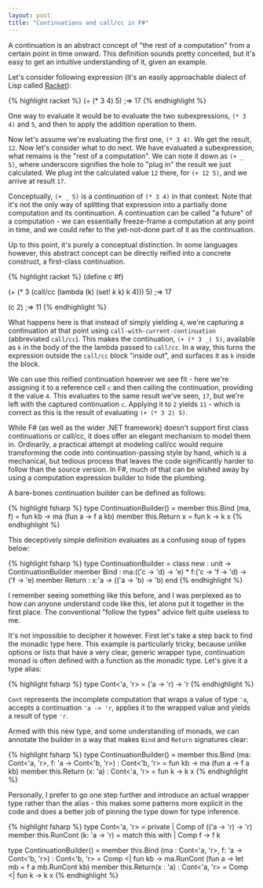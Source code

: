 ```yaml
---
layout: post
title: "Continuations and call/cc in F#"
---
```


A continuation is an abstract concept of "the rest of a computation" from a certain point in time onward. This definition sounds pretty conceited, but it's easy to get an intuitive understanding of it, given an example. 

Let's consider following expression (it's an easily approachable dialect of Lisp called [Racket](https://racket-lang.org/)):

{% highlight racket %}
(+ (* 3 4) 5) ;=> 17
{% endhighlight %}

One way to evaluate it would be to evaluate the two subexpressions, `(* 3 4)` and `5`, and then to apply the addition operation to them.

Now let's assume we're evaluating the first one, `(* 3 4)`. We get the result, `12`. Now let's consider what to do next. We have evaluated a subexpression, what remains is the "rest of a computation". We can note it down as `(+ _ 5)`, where underscore signifies the hole to "plug in" the result we just calculated. We plug int the calculated value `12` there, for `(+ 12 5)`, and we arrive at result `17`.

Conceptually, `(+ _ 5)` is a *continuation* of `(* 3 4)` in that context. Note that it's not the only way of splitting that expression into a partially done computation and its continuation. A continuation can be called "a future" of a computation - we can essentially freeze-frame a computation at any point in time, and we could refer to the yet-not-done part of it as the continuation.

Up to this point, it's purely a conceptual distinction. In some languages however, this abstract concept can be directly reified into a concrete construct, a first-class continuation.

{% highlight racket %}
(define c #f)

(+ (* 3 (call/cc
         (lambda (k)
          (set! *k* k)
          k 4))) 5) ;=> 17

(c 2) ;=> 11
{% endhighlight %}

What happens here is that instead of simply yielding `4`, we're capturing a continuation at that point using `call-with-current-continuation` (abbreviated `call/cc`). This makes the continuation, `(+ (* 3 _) 5)`, available as `k` in the body of the the lambda passed to `call/cc`. In a way, this turns the expression outside the `call/cc` block "inside out", and surfaces it as `k` inside the block.

We can use this reified continuation however we see fit - here we're assigning it to a reference cell `c` and then calling the continuation, providing it the value `4`. This evaluates to the same result we've seen, `17`, but we're left with the captured continuation `c`. Applying it to `2` yields `11` - which is correct as this is the result of evaluating `(+ (* 3 2) 5)`.

While F# (as well as the wider .NET framework) doesn't support first class continuations or call/cc, it does offer an elegant mechanism to model them in. Ordinarily, a practical attempt at modeling call/cc would require transforming the code into continuation-passing style by hand, which is a mechanical, but tedious process that leaves the code significantly harder to follow than the source version. In F#, much of that can be wished away by using a computation expression builder to hide the plumbing. 





A bare-bones continuation builder can be defined as follows:

{% highlight fsharp %}
type ContinuationBuilder() =
    member this.Bind (ma, f) = 
        fun kb -> ma (fun a -> f a kb)
    member this.Return x = 
        fun k -> k x
{% endhighlight %}

This deceptively simple definition evaluates as a confusing soup of types below:

{% highlight fsharp %}
type ContinuationBuilder =
  class
    new : unit -> ContinuationBuilder
    member Bind : ma:(('c -> 'd) -> 'e) * f:('c -> 'f -> 'd) -> ('f -> 'e)
    member Return : x:'a -> (('a -> 'b) -> 'b)
  end
{% endhighlight %}

I remember seeing something like this before, and I was perplexed as to how can anyone understand code like this, let alone put it together in the first place. The conventional "follow the types" advice felt quite useless to me.

It's not impossible to decipher it however. First let's take a step back to find the monadic type here. This example is particularly tricky, because unlike options or lists that have a very clear, generic wrapper type, continuation monad is often defined with a function as the monadic type. Let's give it a type alias:

{% highlight fsharp %}
type Cont<'a, 'r> = ('a -> 'r) -> 'r
{% endhighlight %}

`Cont` represents the incomplete computation that wraps a value of type `'a`, accepts a continuation `'a -> 'r`, applies it to the wrapped value and yields a result of type `'r`. 

Armed with this new type, and some understanding of monads, we can annotate the builder in a way that makes `Bind` and `Return` signatures clear:

{% highlight fsharp %}
type ContinuationBuilder() =
    member this.Bind (ma: Cont<'a, 'r>, f: 'a -> Cont<'b, 'r>) : Cont<'b, 'r> = 
        fun kb -> ma (fun a -> f a kb)
    member this.Return (x: 'a) : Cont<'a, 'r> = 
        fun k -> k x
{% endhighlight %}

Personally, I prefer to go one step further and introduce an actual wrapper type rather than the alias - this makes some patterns more explicit in the code and does a better job of pinning the type down for type inference. 

{% highlight fsharp %}
type Cont<'a, 'r> = 
    private | Comp of (('a -> 'r) -> 'r)
    member this.RunCont (k: 'a -> 'r) = 
        match this with
        | Comp f -> f k
        
type ContinuationBuilder() =
    member this.Bind (ma : Cont<'a, 'r>, f: 'a -> Cont<'b, 'r>) : Cont<'b, 'r> = 
        Comp <| fun kb -> 
            ma.RunCont (fun a -> 
                let mb = f a
                mb.RunCont kb)
    member this.Return(x : 'a) : Cont<'a, 'r> = 
        Comp <| fun k -> k x
{% endhighlight %}